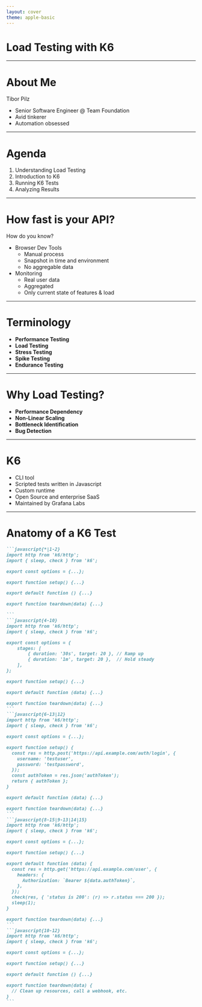 ```yaml
---
layout: cover
theme: apple-basic
---
```


# Load Testing with K6

---

# About Me

<!-- 2 minutes -->

Tibor Pilz

<v-clicks>

- Senior Software Engineer @ Team Foundation
- Avid tinkerer
- Automation obsessed

</v-clicks>

<!--

[click]
- Senior Software Engineer @ Team Foundation
  - Responsible for the platform of myCampus 2.0
  - Microfrontend Orchestrator
  - Authentication
  - Booking Microservice that is used directly or inderectly by all microfrontends on the platform

[click]
- Avid tinkerer
  - I like to play around with new technologies
  - But also electronics - I have modded my espresso machine to be controlled by an arduino
  
[click]
- Automation obsessed
  - I like to automate things
  - If I'm doing something more than once, you can bet that I'm spending hours building an automation
    even if only it takes 30 minutes twice a year.
-->

---


# Agenda

<!-- 1 Minute 30 Seocnds -->

<v-clicks>

1. Understanding Load Testing
2. Introduction to K6
3. Running K6 Tests
4. Analyzing Results

</v-clicks>

---

# How fast is your API?

<!-- 5 minutes -->

How do you know?

<v-clicks>

- Browser Dev Tools
  - Manual process
  - Snapshot in time and environment
  - No aggregable data
- Monitoring
  - Real user data
  - Aggregated
  - Only current state of features & load

</v-clicks>

<!--

- guessing most people maintain some sort of endpoint
- have some idea of how fast they are
- maybe not absolute numbers, but relative to each other
  - there's the fast one that you don't even think about
  - there's the slow one - the one that processes a pdf or depends on a slow third-party service (careful with those)
- But how do you know?

[click]
- Browser DevTools
  - Checking the network tab, either to look at the response times or just to see if the request was made at all
  - But this is manual and only gives you a snapshot
  - Maybe it's even on dev only
  - Since it's manual, you can't aggregate the data (you can't even save it, really, unless you want to copy it into a spreadsheet)

[click]
- Monitoring
  - Gives you a more complete picture
  - Actual userdata
  - Maybe you even aggregate it, look at percentiles (we'll get to that)
  - But it will only tell you what's currently happening 
  - both in terms of amount of users
  - and in terms of features
  - Can the feature you have been working for months on actually handle the load you expect?
  - Can your system handle a new intake of students, bigger than the ones seen before?

-->

---

# Terminology

<!-- 3 Minutes -->

<v-clicks>

- **Performance Testing**
- **Load Testing**
- **Stress Testing**
- **Spike Testing**
- **Endurance Testing**

</v-clicks>

<!--

- Before we get into the details, let's clarify some terminology.

[click]
- **Performance Testing**: Umbrella term for all tests measuring system performance
[click]
- **Load Testing**: Tests using synthetic load
  - If used specifically, refers to the expected load
  - For example, if you expect 100k students doing 100 requests per minute, that's your aim
  - Generally, any test involving synthetic load
  - This is also the definition we'll use today
[click]
- **Stress Testing**: Testing beyond expected load
  - Using the example above, you don't stop at X requests per minute, you go beyond that until something breaks
[click]
- **Spike Testing**: Testing sudden load spikes
  - stress testing is about increasing the load over a period of time
  - spike testing is about condensing that into a very short period, to see whether the system is overwhelmed
[click]
- **Endurance Testing**: Testing over a long period
  - Goes in the opposite direction of spike testing
  - Regular load tests might run for a few minutes up to half an hopur
  - Endurance tests run for dozens of hours, sometimes even days
  - Purpose is to find difference in behavior under sustained load, like memory leaks

https://grafana.com/load-testing/types-of-load-testing/#load-testing-vs-performance-testing
-->

---

# Why Load Testing?

<!-- 3 Minutes 30 Seconds -->

<v-clicks>

- **Performance Dependency**
- **Non-Linear Scaling**
- **Bottleneck Identification**
- **Bug Detection**

</v-clicks>

<!-- 

- talked about benefits of load testing over monitoring already
- let's go into more detail
- why not just extrapolate from monitoring data?

[click]
### Performance Dependency
System performance changes with varying user loads.

[click]
### Non-Linear Scaling
- Performance is not linearly scalable.
- doubling the load doesn't just the response time.
- It might not impact the response time at all, because there's juIt might increase exponentially.
Your system might work fine with 100 users but will start to randomly drop requests with 1000 users. The failure rate itself won't scale linearly either,
it could be that ~900 users are fine, but the last 100 users will suddenly push the system to fail half of the requests.

[click]
### Bottleneck Identification
- When encountering performance issues, you want to find what's responsible
- Something like concurrent database connections, slow third-party services, or even inefficient code

[click]
### Bug Detection
- concurrency issues
- database deadlocks
- cache issues
- things you generally won't see under light loads.
-->

---

# K6

<!-- 1 Minute 30 seconds -->

- CLI tool
- Scripted tests written in Javascript
- Custom runtime
- Open Source and enterprise SaaS
- Maintained by Grafana Labs

<!-- 
- CLI tool that executes tests written in Javascript
- Uses a custom runtime written in go, allowing for high concurrency and sync-per-default behavior
- SaaS offering includes cloud execution, results storage (using InfluxDB) and Grafana dashboards
- The good thing is, those things can be self-configured as well
- K6 was acquired by Grafana Labs in 2021.
-->

---

# Anatomy of a K6 Test

````md magic-move
```javascript{*|1-2}
import http from 'k6/http';
import { sleep, check } from 'k6';

export const options = {...};

export function setup() {...}

export default function () {...}

export function teardown(data) {...}

```
```javascript{4-10}
import http from 'k6/http';
import { sleep, check } from 'k6';

export const options = {
    stages: [
        { duration: '30s', target: 20 }, // Ramp up
        { duration: '1m', target: 20 },  // Hold steady
    ],
};

export function setup() {...}

export default function (data) {...}

export function teardown(data) {...}
```
```javascript{6-13|12}
import http from 'k6/http';
import { sleep, check } from 'k6';

export const options = {...};

export function setup() {
  const res = http.post('https://api.example.com/auth/login', {
    username: 'testuser',
    password: 'testpassword',
  });
  const authToken = res.json('authToken');
  return { authToken };
}

export default function (data) {...}

export function teardown(data) {...}
```
```javascript{8-15|9-13|14|15}
import http from 'k6/http';
import { sleep, check } from 'k6';

export const options = {...};

export function setup() {...}

export default function (data) {
  const res = http.get('https://api.example.com/user', {
    headers: {
      Authorization: `Bearer ${data.authToken}`,
    },
  });
  check(res, { 'status is 200': (r) => r.status === 200 });
  sleep(1);
}

export function teardown(data) {...}
```
```javascript{10-12}
import http from 'k6/http';
import { sleep, check } from 'k6';

export const options = {...};

export function setup() {...}

export default function () {...}

export function teardown(data) {
  // Clean up resources, call a webhook, etc.
}
```
````

<!--
- Basic structure of a k6 test

[click]
- Bulding blocks are imported from the k6 module
  - This module is not a standard node module but part of the k6 runtime
  
[click]
- Options object contains configuration about the test
  - stages is an array of objects, each object representing a stage of the test
  - duration is the time the stage should run
  - target is the number of virtual users to simulate
  
[click]
- The setup function is called once before the test starts
  - It can be used to set up data that is needed for the test
  - The setup function is optional, but handy when doing authentication or other setup tasks
  
[click]
  - It can return data that is passed to the default and teardown functions
  
[click]
- The default function is the main function of the test
  - It is executed for each virtual user and for each iteration of the test
  - It is where the actual requests are made
  - It uses the data returned from the setup function
  
[click]
  - The request has been made synchronously
  
[click]
  - it can be checked immediately - checks are used to verify the response
  
[click]
  - After the request, the virtual user sleeps for 1 second because otherwise, it would just hammer the server with requests

[click]
- Lastly, the teardown function is called once after the test has finished
  - It can be used to clean up resources that were created in the setup function
  - It receives the data returned from the setup function
  - This stage is optional, but can be useful for cleaning up resources
  
  
https://k6.io/docs/using-k6/test-lifecycle/
 -->
